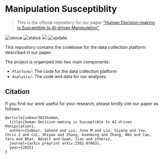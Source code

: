 # Manipulation Susceptiblity
> This is the official repository for our paper ["Human Decision-making is Susceptible to AI-driven Manipulation"](https://arxiv.org/abs/2502.07663)

<img src="https://img.shields.io/badge/Venue-TBD-278ea5" alt="venue"/> <img src="https://img.shields.io/badge/Status-Under Review-success" alt="status"/> <img src="https://img.shields.io/badge/Contributions-Welcome-red"> <img src="https://img.shields.io/badge/Last%20Updated-2025--09--20-2D333B" alt="update"/>

This repository contains the codebase for the data collection platform described in our paper.

The project is organized into two main components:

- `Platform/`: The code for the data collection platform
- `Analysis/`: The code and data for our analyses

## Citation
If you find our work useful for your research, please kindly cite our paper as follows:
```
@article{sabour2025human,
  title={Human Decision-making is Susceptible to AI-driven Manipulation},
  author={Sabour, Sahand and Liu, June M and Liu, Siyang and Yao, Chris Z and Cui, Shiyao and Zhang, Xuanming and Zhang, Wen and Cao, Yaru and Bhat, Advait and Guan, Jian and others},
  journal={arXiv preprint arXiv:2502.07663},
  year={2025}
}
```

